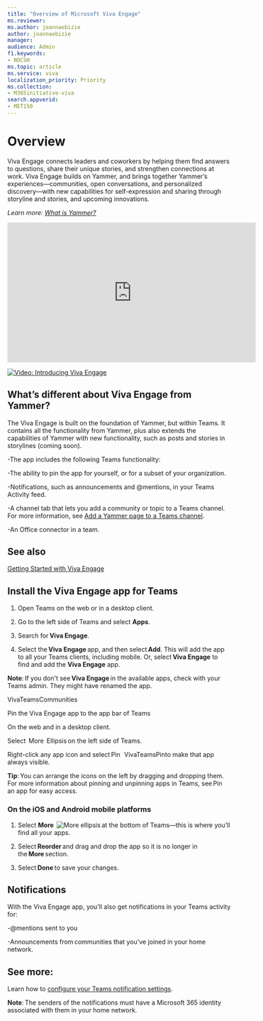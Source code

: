 ```yaml
---
title: "Overview of Microsoft Viva Engage"
ms.reviewer: 
ms.author: joannaebizie
author: joannaebizie
manager: 
audience: Admin
f1.keywords:
- NOCSH
ms.topic: article
ms.service: viva
localization_priority: Priority
ms.collection:  
- M365initiative-viva
search.appverid:
- MET150
---
```

# Overview
Viva Engage connects leaders and coworkers by helping them find answers to questions, share their unique stories, and strengthen connections at work. Viva Engage builds on Yammer, and brings together Yammer’s experiences—communities, open conversations, and personalized discovery—with new capabilities for self-expression and sharing through storyline and stories, and upcoming innovations. 

*Learn more: [What is Yammer?](url)*

<iframe width="560" height="315" src="https://www.youtube.com/embed/E_xTiWClwYc" title="YouTube video player" frameborder="0" allow="accelerometer; autoplay; clipboard-write; encrypted-media; gyroscope; picture-in-picture" allowfullscreen></iframe>

[![Video: Introducing Viva Engage](http://img.youtube.com/vi/E_xTiWClwYc/0.jpg)](http://www.youtube.com/watch?v=E_xTiWClwYc "Video: Introducing Viva Engage")


## What’s different about Viva Engage from Yammer?

The Viva Engage is built on the foundation of Yammer, but within Teams. It contains all the functionality from Yammer, plus also extends the capabilities of Yammer with new functionality, such as posts and stories in storylines (coming soon).  

-The app includes the following Teams functionality: 

-The ability to pin the app for yourself, or for a subset of your organization.

-Notifications, such as announcements and @mentions, in your Teams Activity feed. 

-A channel tab that lets you add a community or topic to a Teams channel. For more information, see [Add a Yammer page to a Teams channel](url).

-An Office connector in a team.

## See also 
[Getting Started with Viva Engage](url)

 ## Install the Viva Engage app for Teams 

 1. Open Teams on the web or in a desktop client.

 2. Go to the left side of Teams and select **Apps**.

 3. Search for **Viva Engage**.

 4. Select the **Viva Engage** app, and then select **Add**. This will add the app to all your Teams clients, including mobile. Or, select **Viva Engage** to find and add the **Viva Engage** app.

 **Note**: If you don't see **Viva Engage** in the available apps, check with your Teams admin. They might have renamed the app. 

 VivaTeamsCommunities

 Pin the Viva Engage app to the app bar of Teams 

 On the web and in a desktop client. 

 Select  More  Ellipsis on the left side of Teams.

 Right-click any app icon and select Pin   VivaTeamsPinto make that app always visible.

 **Tip**: You can arrange the icons on the left by dragging and dropping them. For more information about pinning and unpinning apps in Teams, see Pin an app for easy access. 

 ### On the iOS and Android mobile platforms 

 1. Select **More**  ![More ellipsis](https://upload.wikimedia.org/wikipedia/commons/9/98/Ellipsis.svg) at the bottom of Teams—this is where you’ll find all your apps.

 2. Select **Reorder** and drag and drop the app so it is no longer in the **More** section.

 3. Select **Done** to save your changes.

 ## Notifications 

 With the Viva Engage app, you'll also get notifications in your Teams activity for: 

 -@mentions sent to you

 -Announcements from communities that you've joined in your home network.

 ## See more: 
 Learn how to [configure your Teams notification settings](url). 

 **Note**: The senders of the notifications must have a Microsoft 365 identity associated with them in your home network.  
